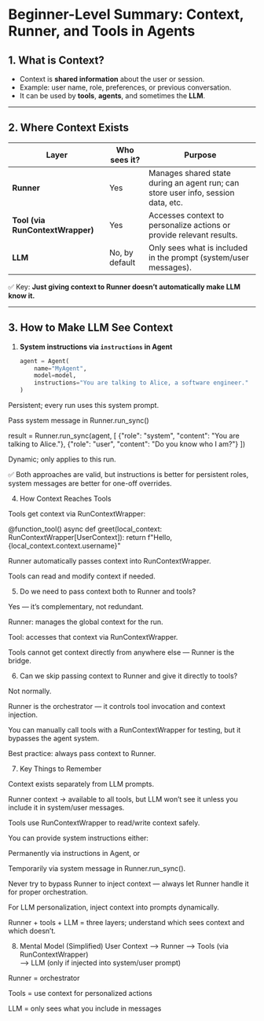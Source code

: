 # Beginner-Level Summary: Context, Runner, and Tools in Agents

## 1. What is Context?
- Context is **shared information** about the user or session.
- Example: user name, role, preferences, or previous conversation.
- It can be used by **tools**, **agents**, and sometimes the **LLM**.

---

## 2. Where Context Exists

| Layer | Who sees it? | Purpose |
|-------|--------------|---------|
| **Runner** | Yes | Manages shared state during an agent run; can store user info, session data, etc. |
| **Tool (via RunContextWrapper)** | Yes | Accesses context to personalize actions or provide relevant results. |
| **LLM** | No, by default | Only sees what is included in the prompt (system/user messages). |

✅ Key: **Just giving context to Runner doesn’t automatically make LLM know it.**  

---

## 3. How to Make LLM See Context
1. **System instructions via `instructions` in Agent**
   ```python
   agent = Agent(
       name="MyAgent",
       model=model,
       instructions="You are talking to Alice, a software engineer."
   )


Persistent; every run uses this system prompt.

Pass system message in Runner.run_sync()

result = Runner.run_sync(agent, [
    {"role": "system", "content": "You are talking to Alice."},
    {"role": "user", "content": "Do you know who I am?"}
])


Dynamic; only applies to this run.

✅ Both approaches are valid, but instructions is better for persistent roles, system messages are better for one-off overrides.

4. How Context Reaches Tools

Tools get context via RunContextWrapper:

@function_tool()
async def greet(local_context: RunContextWrapper[UserContext]):
    return f"Hello, {local_context.context.username}"


Runner automatically passes context into RunContextWrapper.

Tools can read and modify context if needed.

5. Do we need to pass context both to Runner and tools?

Yes — it’s complementary, not redundant.

Runner: manages the global context for the run.

Tool: accesses that context via RunContextWrapper.

Tools cannot get context directly from anywhere else — Runner is the bridge.

6. Can we skip passing context to Runner and give it directly to tools?

Not normally.

Runner is the orchestrator — it controls tool invocation and context injection.

You can manually call tools with a RunContextWrapper for testing, but it bypasses the agent system.

Best practice: always pass context to Runner.

7. Key Things to Remember

Context exists separately from LLM prompts.

Runner context → available to all tools, but LLM won’t see it unless you include it in system/user messages.

Tools use RunContextWrapper to read/write context safely.

You can provide system instructions either:

Permanently via instructions in Agent, or

Temporarily via system message in Runner.run_sync().

Never try to bypass Runner to inject context — always let Runner handle it for proper orchestration.

For LLM personalization, inject context into prompts dynamically.

Runner + tools + LLM = three layers; understand which sees context and which doesn’t.

8. Mental Model (Simplified)
User Context --> Runner --> Tools (via RunContextWrapper)
                         \
                          --> LLM (only if injected into system/user prompt)


Runner = orchestrator

Tools = use context for personalized actions

LLM = only sees what you include in messages